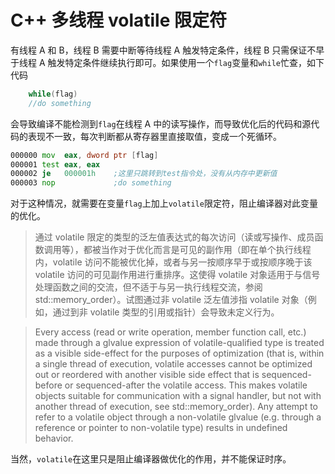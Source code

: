 # C++ 多线程 volatile 限定符

有线程 A 和 B，线程 B 需要中断等待线程 A 触发特定条件，线程 B 只需保证不早于线程 A 触发特定条件继续执行即可。如果使用一个`flag`变量和`while`忙查，如下代码

```c
    while(flag)
    //do something
```

会导致编译不能检测到`flag`在线程 A 中的读写操作，而导致优化后的代码和源代码的表现不一致，每次判断都从寄存器里直接取值，变成一个死循环。

```asm
000000 mov  eax, dword ptr [flag]
000001 test eax, eax 
000002 je   000001h    ;这里只跳转到test指令处，没有从内存中更新值 
000003 nop             ;do something
```

对于这种情况，就需要在变量`flag`上加上`volatile`限定符，阻止编译器对此变量的优化。

> 通过 volatile 限定的类型的泛左值表达式的每次访问（读或写操作、成员函数调用等），都被当作对于优化而言是可见的副作用（即在单个执行线程内，volatile 访问不能被优化掉，或者与另一按顺序早于或按顺序晚于该 volatile 访问的可见副作用进行重排序。这使得 volatile 对象适用于与信号处理函数之间的交流，但不适于与另一执行线程交流，参阅 std::memory_order）。试图通过非 volatile 泛左值涉指 volatile 对象（例如，通过到非 volatile 类型的引用或指针）会导致未定义行为。

> Every access (read or write operation, member function call, etc.) made through a glvalue expression of volatile-qualified type is treated as a visible side-effect for the purposes of optimization (that is, within a single thread of execution, volatile accesses cannot be optimized out or reordered with another visible side effect that is sequenced-before or sequenced-after the volatile access. This makes volatile objects suitable for communication with a signal handler, but not with another thread of execution, see std::memory_order). Any attempt to refer to a volatile object through a non-volatile glvalue (e.g. through a reference or pointer to non-volatile type) results in undefined behavior.

当然，`volatile`在这里只是阻止编译器做优化的作用，并不能保证时序。